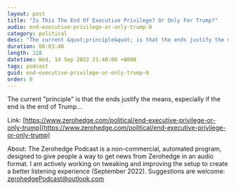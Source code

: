 ```yaml
---
layout: post
title: "Is This The End Of Executive Privilege? Or Only For Trump?"
audio: end-executive-privilege-or-only-trump-0
category: political
desc: "The current &quot;principle&quot; is that the ends justify the means, especially if the end is the end of Trump..."
duration: 00:03:48
length: 228
datetime: Wed, 14 Sep 2022 21:40:00 +0000
tags: podcast
guid: end-executive-privilege-or-only-trump-0
order: 0
---
```

The current &quot;principle&quot; is that the ends justify the means, especially if the end is the end of Trump...

Link: [https://www.zerohedge.com/political/end-executive-privilege-or-only-trump](https://www.zerohedge.com/political/end-executive-privilege-or-only-trump)

About: The Zerohedge Podcast is a non-commercial, automated program, designed to give people a way to get news from Zerohedge in an audio format.  I am actively working on tweaking and improving the setup to create a better listening experience (September 2022).  Suggestions are welcome: [zerohedgePodcast@outlook.com](mailto:zerohedgePodcast@outlook.com)